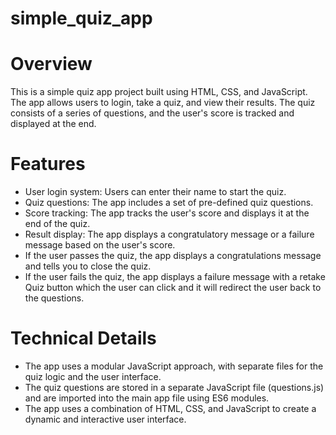# simple_quiz_app

# Overview

This is a simple quiz app project built using HTML, CSS, and JavaScript. The app allows users to login, take a quiz, and view their results. The quiz consists of a series of questions, and the user's score is tracked and displayed at the end.

# Features

- User login system: Users can enter their name to start the quiz.
- Quiz questions: The app includes a set of pre-defined quiz questions.
- Score tracking: The app tracks the user's score and displays it at the end of the quiz.
- Result display: The app displays a congratulatory message or a failure message based on the user's score.
- If the user passes the quiz, the app displays a congratulations message  and tells you to close the quiz.
- If the user fails the quiz, the app displays a failure message with a retake Quiz button which the user can click and it will redirect the user back to the questions.
  
 # Technical Details

- The app uses a modular JavaScript approach, with separate files for the quiz logic and the user interface.
- The quiz questions are stored in a separate JavaScript file (questions.js) and are imported into the main app file using ES6 modules.
- The app uses a combination of HTML, CSS, and JavaScript to create a dynamic and interactive user interface.

